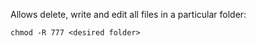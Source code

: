 Allows delete, write and edit all files in a particular folder:
```
chmod -R 777 <desired folder>
```